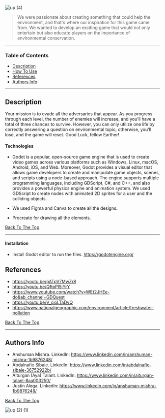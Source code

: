 
![up (4)](https://user-images.githubusercontent.com/86029622/232310085-4307c09c-a206-4262-9886-f0a92e06cf08.png)

> We were passionate about creating something that could help the environment, and that's where our inspiration for this game came from. We wanted to develop an exciting game that would not only entertain but also educate players on the importance of environmental conservation.


---

### Table of Contents

- [Description](#description)
- [How To Use](#how-to-use)
- [References](#references)
- [Authors Info](#authors-info)

---

## Description

Your mission is to evade all the adversaries that appear. As you progress through each level, the number of enemies will increase, and you'll have a total of three chances to survive. However, you can only utilize one life by correctly answering a question on environmental topic; otherwise, you'll lose, and the game will reset. Good Luck, fellow Earther!


#### Technologies

- Godot is a popular, open-source game engine that is used to create video games across various platforms such as Windows, Linux, macOS, Android, iOS, and Web. Moreover, Godot provides a visual editor that allows game developers to create and manipulate game objects, scenes, and scripts using a node-based approach. The engine supports multiple programming languages, including GDScript, C#, and C++, and also provides a powerful physics engine and animation system. We used GDScript to create nodes with animated 2D sprites for a user and the colliding objects.

- We used Figma and Canva to create all the designs.

- Procreate for drawing all the elements.

[Back To The Top](#read-me-template)

---

#### Installation
- Install Godot editor to run the files. https://godotengine.org/



## References
- https://youtu.be/pATpV7MwZr8
- https://youtu.be/QftpPI5iYrY
- https://www.youtube.com/watch?v=WEt2JHEe-do&ab_channel=GDQuest
- https://youtu.be/V_cioLTaDvQ
- https://www.nationalgeographic.com/environment/article/freshwater-pollution

[Back To The Top](#read-me-template)

---

## Authors Info
- Anshuman Mishra. LinkedIn: https://www.linkedin.com/in/anshuman-mishra-1b9876248/
- Abdalnafie Sibaie. LinkedIn: https://www.linkedin.com/in/abdalnafie-sibaie-36752922b/
- Aiturgan (Aya) Talant. LinkedIn: https://www.linkedin.com/in/aiturgan-talant-8aa003250/
- Justin Alega. LinkedIn: https://www.linkedin.com/in/anshuman-mishra-1b9876248/

[Back To The Top](#read-me-template)

![up (2) (1)](https://user-images.githubusercontent.com/86029622/232310110-b69d18fa-ab63-48f4-9e7e-ec88f427f779.png)
